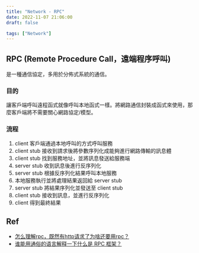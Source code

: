 ```yaml
---
title: "Network - RPC"
date: 2022-11-07 21:06:00
draft: false

tags: ["Network"]
---
```


## RPC (Remote Procedure Call，遠端程序呼叫)
是一種通信協定，多用於分佈式系統的通信。

### 目的
讓客戶端呼叫遠程函式就像呼叫本地函式一樣。將網路通信封裝成函式來使用，那麼客戶端將不需要關心網路協定/模型。

### 流程
1. client 客戶端通過本地呼叫的方式呼叫服務
2. client stub 接收到請求後將參數序列化成能夠進行網路傳輸的訊息體
3. client stub 找到服務地址，並將訊息發送給服務端
4. server stub 收到訊息後進行反序列化
5. server stub 根據反序列化結果呼叫本地服務
6. 本地服務執行並將處理結果返回給 server stub
7. server stub 將結果序列化並發送至 client stub
8. client stub 接收到訊息，並進行反序列化
9. client 得到最終結果

## Ref
- [怎么理解rpc，既然有http请求了为啥还要用rpc？](https://www.zhihu.com/question/524580708/answer/2584782720)
- [谁能用通俗的语言解释一下什么是 RPC 框架？](https://www.zhihu.com/question/25536695)